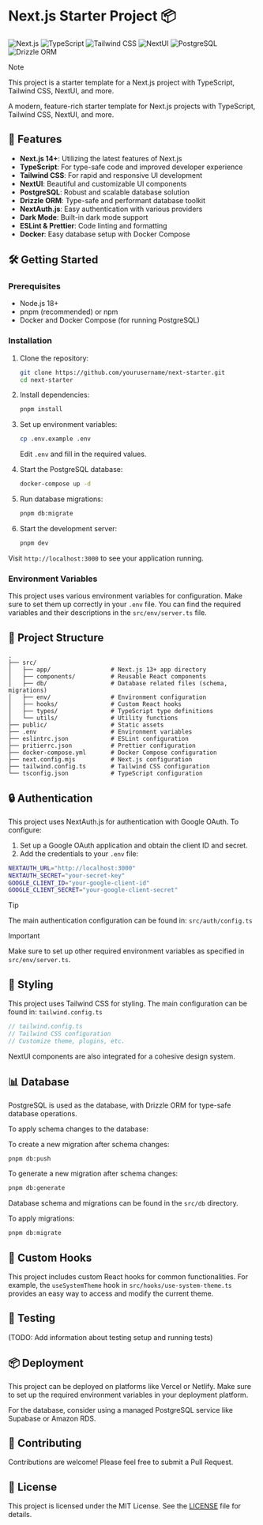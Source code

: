 # Next.js Starter Project 📦

![Next.js](https://img.shields.io/badge/Next.js-14.0+-000000?style=for-the-badge&logo=next.js&logoColor=white)
![TypeScript](https://img.shields.io/badge/TypeScript-5.0+-3178C6?style=for-the-badge&logo=typescript&logoColor=white)
![Tailwind CSS](https://img.shields.io/badge/Tailwind_CSS-3.0+-38B2AC?style=for-the-badge&logo=tailwind-css&logoColor=white)
![NextUI](https://img.shields.io/badge/NextUI-2.0+-000000?style=for-the-badge&logo=next.js&logoColor=white)
![PostgreSQL](https://img.shields.io/badge/PostgreSQL-16.0+-4169E1?style=for-the-badge&logo=postgresql&logoColor=white)
![Drizzle ORM](https://img.shields.io/badge/Drizzle_ORM-0.33.0+-4B32C3?style=for-the-badge)

> [!NOTE]  
> This project is a starter template for a Next.js project with TypeScript, Tailwind CSS, NextUI, and more.

A modern, feature-rich starter template for Next.js projects with TypeScript, Tailwind CSS, NextUI, and more.

## 🚀 Features

- **Next.js 14+**: Utilizing the latest features of Next.js
- **TypeScript**: For type-safe code and improved developer experience
- **Tailwind CSS**: For rapid and responsive UI development
- **NextUI**: Beautiful and customizable UI components
- **PostgreSQL**: Robust and scalable database solution
- **Drizzle ORM**: Type-safe and performant database toolkit
- **NextAuth.js**: Easy authentication with various providers
- **Dark Mode**: Built-in dark mode support
- **ESLint & Prettier**: Code linting and formatting
- **Docker**: Easy database setup with Docker Compose

## 🛠️ Getting Started

### Prerequisites

- Node.js 18+
- pnpm (recommended) or npm
- Docker and Docker Compose (for running PostgreSQL)

### Installation

1. Clone the repository:

   ```bash
   git clone https://github.com/yourusername/next-starter.git
   cd next-starter
   ```

2. Install dependencies:

   ```bash
   pnpm install
   ```

3. Set up environment variables:

   ```bash
   cp .env.example .env
   ```

   Edit `.env` and fill in the required values.

4. Start the PostgreSQL database:

   ```bash
   docker-compose up -d
   ```

5. Run database migrations:

   ```bash
   pnpm db:migrate
   ```

6. Start the development server:

   ```bash
   pnpm dev
   ```

Visit `http://localhost:3000` to see your application running.

### Environment Variables

This project uses various environment variables for configuration. Make sure to set them up correctly in your `.env` file. You can find the required variables and their descriptions in the `src/env/server.ts` file.

## 📁 Project Structure

```
.
├── src/
│   ├── app/                 # Next.js 13+ app directory
│   ├── components/          # Reusable React components
│   ├── db/                  # Database related files (schema, migrations)
│   ├── env/                 # Environment configuration
│   ├── hooks/               # Custom React hooks
│   ├── types/               # TypeScript type definitions
│   └── utils/               # Utility functions
├── public/                  # Static assets
├── .env                     # Environment variables
├── eslintrc.json            # ESLint configuration
├── pritierrc.json           # Prettier configuration
├── docker-compose.yml       # Docker Compose configuration
├── next.config.mjs          # Next.js configuration
├── tailwind.config.ts       # Tailwind CSS configuration
└── tsconfig.json            # TypeScript configuration
```

## 🔒 Authentication

This project uses NextAuth.js for authentication with Google OAuth. To configure:

1. Set up a Google OAuth application and obtain the client ID and secret.
2. Add the credentials to your `.env` file:

```bash
NEXTAUTH_URL="http://localhost:3000"
NEXTAUTH_SECRET="your-secret-key"
GOOGLE_CLIENT_ID="your-google-client-id"
GOOGLE_CLIENT_SECRET="your-google-client-secret"
```

> [!TIP]
> The main authentication configuration can be found in: `src/auth/config.ts`

> [!IMPORTANT]
> Make sure to set up other required environment variables as specified in `src/env/server.ts`.

## 🎨 Styling

This project uses Tailwind CSS for styling. The main configuration can be found in: `tailwind.config.ts`

```typescript
// tailwind.config.ts
// Tailwind CSS configuration
// Customize theme, plugins, etc.
```

NextUI components are also integrated for a cohesive design system.

## 📊 Database

PostgreSQL is used as the database, with Drizzle ORM for type-safe database operations.

To apply schema changes to the database:

To create a new migration after schema changes:

```bash
pnpm db:push
```

To generate a new migration after schema changes:

```bash
pnpm db:generate
```

Database schema and migrations can be found in the `src/db` directory.

To apply migrations:

```bash
pnpm db:migrate
```

## 🎣 Custom Hooks

This project includes custom React hooks for common functionalities. For example, the `useSystemTheme` hook in `src/hooks/use-system-theme.ts` provides an easy way to access and modify the current theme.

## 🧪 Testing

(TODO: Add information about testing setup and running tests)

## 📦 Deployment

This project can be deployed on platforms like Vercel or Netlify. Make sure to set up the required environment variables in your deployment platform.

For the database, consider using a managed PostgreSQL service like Supabase or Amazon RDS.

## 🤝 Contributing

Contributions are welcome! Please feel free to submit a Pull Request.

## 📄 License

This project is licensed under the MIT License. See the [LICENSE](LICENSE) file for details.

